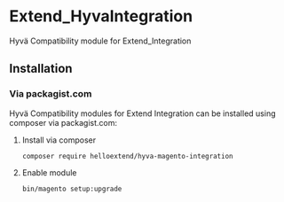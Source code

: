
# Extend_HyvaIntegration
Hyvä Compatibility module for Extend_Integration

## Installation

### Via packagist.com

Hyvä Compatibility modules for Extend Integration can be installed using composer via packagist.com:

1. Install via composer
    ```
    composer require helloextend/hyva-magento-integration
    ```
2. Enable module
    ```
    bin/magento setup:upgrade
    ```

